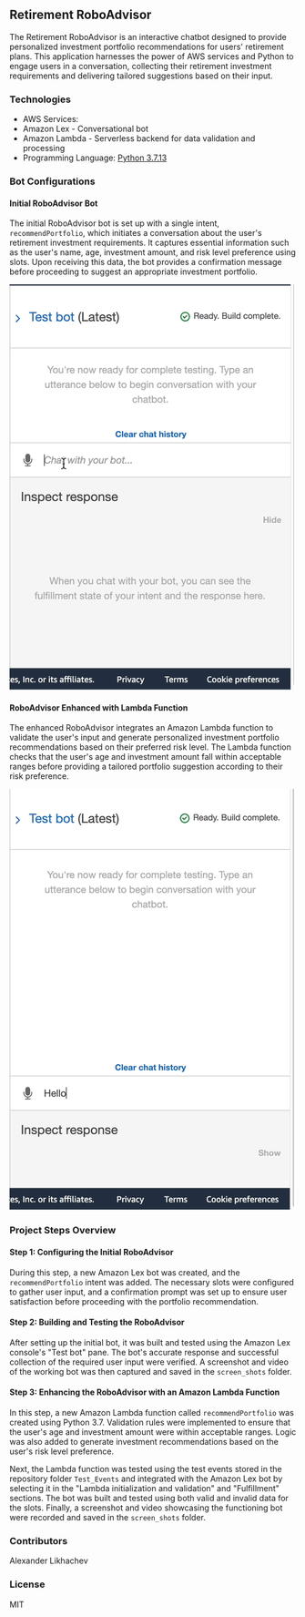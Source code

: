 ## Retirement RoboAdvisor

The Retirement RoboAdvisor is an interactive chatbot designed to provide personalized investment portfolio recommendations for users' retirement plans. This application harnesses the power of AWS services and Python to engage users in a conversation, collecting their retirement investment requirements and delivering tailored suggestions based on their input.

### Technologies

* AWS Services:
 * Amazon Lex - Conversational bot
 * Amazon Lambda - Serverless backend for data validation and processing
* Programming Language: [Python 3.7.13](https://www.python.org/downloads/release/python-385/)

### Bot Configurations

#### Initial RoboAdvisor Bot
The initial RoboAdvisor bot is set up with a single intent, `recommendPortfolio`, which initiates a conversation about the user's retirement investment requirements. It captures essential information such as the user's name, age, investment amount, and risk level preference using slots. Upon receiving this data, the bot provides a confirmation message before proceeding to suggest an appropriate investment portfolio.

![Initial Bot Demo GIF](screenshots/original_roboadviser.gif)


#### RoboAdvisor Enhanced with Lambda Function
The enhanced RoboAdvisor integrates an Amazon Lambda function to validate the user's input and generate personalized investment portfolio recommendations based on their preferred risk level. The Lambda function checks that the user's age and investment amount fall within acceptable ranges before providing a tailored portfolio suggestion according to their risk preference.

![Enhanced Bot with Lambda Demo GIF](screenshots/lambda_bot.gif)

### Project Steps Overview
#### Step 1: Configuring the Initial RoboAdvisor
During this step, a new Amazon Lex bot was created, and the `recommendPortfolio` intent was added. The necessary slots were configured to gather user input, and a confirmation prompt was set up to ensure user satisfaction before proceeding with the portfolio recommendation.

#### Step 2: Building and Testing the RoboAdvisor
After setting up the initial bot, it was built and tested using the Amazon Lex console's "Test bot" pane. The bot's accurate response and successful collection of the required user input were verified. A screenshot and video of the working bot was then captured and saved in the `screen_shots` folder.

#### Step 3: Enhancing the RoboAdvisor with an Amazon Lambda Function
In this step, a new Amazon Lambda function called `recommendPortfolio` was created using Python 3.7. Validation rules were implemented to ensure that the user's age and investment amount were within acceptable ranges. Logic was also added to generate investment recommendations based on the user's risk level preference.

Next, the Lambda function was tested using the test events stored in the repository folder `Test_Events` and integrated with the Amazon Lex bot by selecting it in the "Lambda initialization and validation" and "Fulfillment" sections. The bot was built and tested using both valid and invalid data for the slots. Finally, a screenshot and video showcasing the functioning bot were recorded and saved in the `screen_shots` folder.

### Contributors
Alexander Likhachev

### License
MIT